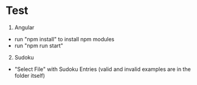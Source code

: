 # Test

1) Angular
- run "npm install" to install npm modules
- run "npm run start"

2) Sudoku
- "Select File" with Sudoku Entries (valid and invalid examples are in the folder itself)

